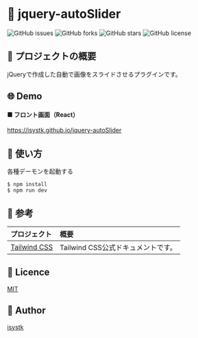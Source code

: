 🌙 jquery-autoSlider
====

![GitHub issues](https://img.shields.io/github/issues/isystk/jquery-autoSlider)
![GitHub forks](https://img.shields.io/github/forks/isystk/jquery-autoSlider)
![GitHub stars](https://img.shields.io/github/stars/isystk/jquery-autoSlider)
![GitHub license](https://img.shields.io/github/license/isystk/jquery-autoSlider)

## 📗 プロジェクトの概要

jQueryで作成した自動で画像をスライドさせるプラグインです。

## 🌐 Demo

#### ■ フロント画面（React）

https://isystk.github.io/jquery-autoSlider

## 💬 使い方

各種デーモンを起動する
```
$ npm install
$ npm run dev
```

## 🎨 参考

| プロジェクト                                                       | 概要                                            |
|:-------------------------------------------------------------|:----------------------------------------------|
| [Tailwind CSS](https://tailwindcss.com/docs)                 | Tailwind CSS公式ドキュメントです。                       |


## 🎫 Licence

[MIT](https://github.com/isystk/jquery-autoSlider/blob/master/LICENSE)

## 👀 Author

[isystk](https://github.com/isystk)


